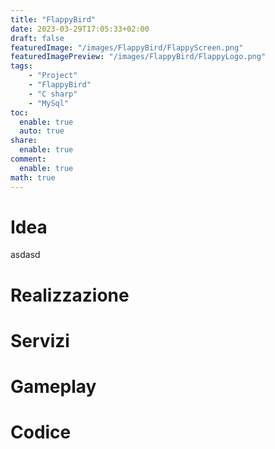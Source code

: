 ```yaml
---
title: "FlappyBird"
date: 2023-03-29T17:05:33+02:00
draft: false
featuredImage: "/images/FlappyBird/FlappyScreen.png"
featuredImagePreview: "/images/FlappyBird/FlappyLogo.png"
tags:
    - "Project"
    - "FlappyBird"
    - "C sharp"
    - "MySql"
toc:
  enable: true
  auto: true
share:
  enable: true
comment:
  enable: true
math: true
---
```


# Idea
asdasd
# Realizzazione

# Servizi

# Gameplay

# Codice



